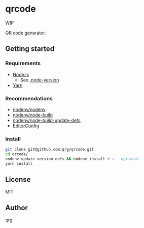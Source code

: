 # qrcode

WIP

QR code generator.

## Getting started

### Requirements

- [Node.js](https://nodejs.org/)
  - See [.node-version](./.node-version)
- [Yarn](https://yarnpkg.com/)

### Recommendations

- [nodenv/nodenv](https://github.com/nodenv/nodenv)
- [nodenv/node-build](https://github.com/nodenv/node-build)
- [nodenv/node-build-update-defs](https://github.com/nodenv/node-build-update-defs)
- [EditorConfig](https://editorconfig.org/)

### Install

```bash
git clone git@github.com:qrg/qrcode.git
cd qrcode/
nodenv update-version-defs && nodenv install # <-- optional
yarn install
```

## License

MIT

## Author

qrg
